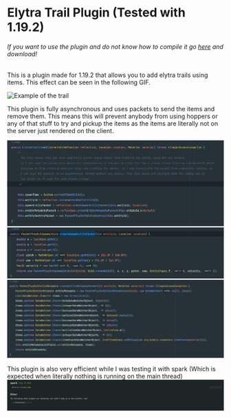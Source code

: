# Elytra Trail Plugin (Tested with 1.19.2)

###### If you want to use the plugin and do not know how to compile it go [here](https://github.com/TewPingz/ElytraTrail/releases/tag/Build) and download!


This is a plugin made for 1.19.2 that allows you to add elytra trails using items. 
This effect can be seen in the following GIF.

![Example of the trail](https://github.com/TewPingz/ElytraTrail/raw/main/assets/preview.gif)

This plugin is fully asynchronous and uses packets to send the items and remove them.
This means this will prevent anybody from using hoppers or any of that stuff to try and pickup
the items as the items are literally not on the server just rendered on the client.

![Code Snippit 1](https://github.com/TewPingz/ElytraTrail/raw/main/assets/code_snippit_1.png)
![Code Snippit 2](https://github.com/TewPingz/ElytraTrail/raw/main/assets/code_snippit_2.png)
![Code Snippit 3](https://github.com/TewPingz/ElytraTrail/raw/main/assets/code_snippit_3.png)

This plugin is also very efficient while I was testing it with spark 
(Which is expected when literally nothing is running on the main thread)
![Spark profiler](https://github.com/TewPingz/ElytraTrail/raw/main/assets/spark.png)
